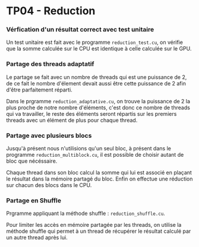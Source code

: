 # TP04 - Reduction

### Vérfication d'un résultat correct avec test unitaire

Un test unitaire est fait avec le programme `reduction_test.cu`, on vérifie que la somme calculée sur le CPU est identique à celle calculée sur le GPU.


### Partage des threads adaptatif

Le partage se fait avec un nombre de threads qui est une puissance de 2, de ce fait le nombre d'élement devait aussi être cette puissance de 2 afin d'être parfaitement réparti. <br>

Dans le prgramme `reduction_adaptative.cu`, on trouve la puissance de 2 la plus proche de notre nombre d'éléments, c'est donc ce nombre de threads qui va travailler, le reste des éléments seront répartis sur les premiers threads avec un élément de plus pour chaque thread.


### Partage avec plusieurs blocs

Jusqu'à présent nous n'utilisions qu'un seul bloc, à présent dans le programme `reduction_multiblock.cu`, il est possible de choisir autant de bloc que nécéssaire.

Chaque thread dans son bloc calcul la somme qui lui est associé en plaçant le résultat dans la mémoire partagé du bloc. Enfin on effectue une réduction sur chacun des blocs dans le CPU.


### Partage en Shuffle

Prgramme appliquant la méthode shuffle : `reduction_shuffle.cu`.

Pour limiter les accès en mémoire partagée par les threads, on utilise la méthode shuffle qui permet à un thread de récupérer le résultat calculé par un autre thread après lui.